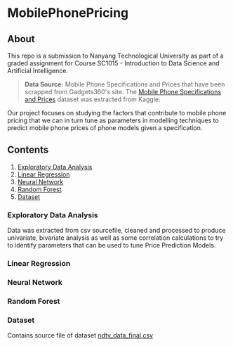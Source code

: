 # MobilePhonePricing
## About
This repo is a submission to Nanyang Technological University as part of a graded assignment for Course SC1015 - Introduction to Data Science and Artificial Intelligence.
>**Data Source:** Mobile Phone Specifications and Prices that have been scrapped from Gadgets360's site. The [Mobile Phone Specifications and Prices](https://www.kaggle.com/datasets/pratikgarai/mobile-phone-specifications-and-prices/data) dataset was extracted from Kaggle.

Our project focuses on studying the factors that contribute to mobile phone pricing that we can in turn tune as parameters in modelling techniques to predict mobile phone prices of phone models given a specification.
## Contents
1. [Exploratory Data Analysis]()
2. [Linear Regression]()
3. [Neural Network]()
4. [Random Forest]()
5. [Dataset](/Dataset/)

### Exploratory Data Analysis
Data was extracted from csv sourcefile, cleaned and processed to produce univariate, bivariate analysis as well as some correlation calculations to try to identify parameters that can be used to tune Price Prediction Models.

### Linear Regression

### Neural Network

### Random Forest

### Dataset
Contains source file of dataset [ndtv_data_final.csv](/Dataset/ndtv_data_final.csv)


<!-- This content will not appear in the rendered Markdown -->
<!-- [Contribution guidelines for this project](docs/CONTRIBUTING.md) -->
